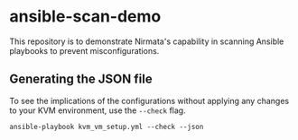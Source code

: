 # ansible-scan-demo
This repository is to demonstrate Nirmata's capability in scanning Ansible playbooks to prevent misconfigurations.

## Generating the JSON file
To see the implications of the configurations without applying any changes to your KVM environment, use the `--check` flag.

```
ansible-playbook kvm_vm_setup.yml --check --json
```
